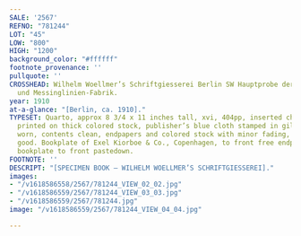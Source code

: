 ```yaml
---
SALE: '2567'
REFNO: "781244"
LOT: "45"
LOW: "800"
HIGH: "1200"
background_color: "#ffffff"
footnote_provenance: ''
pullquote: ''
CROSSHEAD: Wilhelm Woellmer’s Schriftgiesserei Berlin SW Hauptprobe der Schrifgiesserei
  und Messinglinien-Fabrik.
year: 1910
at-a-glance: "[Berlin, ca. 1910]."
TYPESET: Quarto, approx 8 3/4 x 11 inches tall, xvi, 404pp, inserted chapter leaves
  printed on thick colored stock, publisher’s blue cloth stamped in gilt, 0covers
  worn, contents clean, endpapers and colored stock with minor fading, good to very
  good. Bookplate of Exel Kiorboe & Co., Copenhagen, to front free endpaper and Tholenaar
  bookplate to front pastedown.
FOOTNOTE: ''
DESCRIPT: "[SPECIMEN BOOK — WILHELM WOELLMER’S SCHRIFTGIESSEREI]."
images:
- "/v1618586558/2567/781244_VIEW_02_02.jpg"
- "/v1618586559/2567/781244_VIEW_03_03.jpg"
- "/v1618586559/2567/781244.jpg"
image: "/v1618586559/2567/781244_VIEW_04_04.jpg"

---
```


